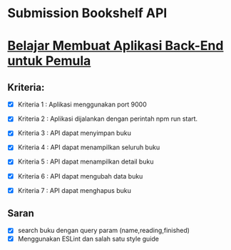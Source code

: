 # Submission Bookshelf API
# [Belajar Membuat Aplikasi Back-End untuk Pemula](https://www.dicoding.com/academies/261)


## Kriteria:
 - [x] Kriteria 1 : Aplikasi menggunakan port 9000
 - [x] Kriteria 2 : Aplikasi dijalankan dengan perintah npm run start.
 - [x] Kriteria 3 : API dapat menyimpan buku

 - [x] Kriteria 4 : API dapat menampilkan seluruh buku

 - [x] Kriteria 5 : API dapat menampilkan detail buku
 - [x] Kriteria 6 : API dapat mengubah data buku
 - [x] Kriteria 7 : API dapat menghapus buku

## Saran
 - [x] search buku dengan query param (name,reading,finished)
 - [x] Menggunakan ESLint dan salah satu style guide 
